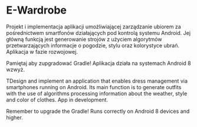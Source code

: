 # E-Wardrobe

Projekt i implementacja aplikacji umożliwiającej zarządzanie ubiorem za pośrednictwem smartfonów działających pod kontrolą systemu Android.
Jej główną funkcją jest generowanie strojów z użyciem algorytmów przetwarzających informacje o pogodzie, stylu oraz kolorystyce ubrań.
Aplikacja w fazie rozwojowej.

Pamiętaj aby zupgradować Gradle!
Aplikacja działa na systemach Android 8 wzwyż.

TDesign and implement an application that enables dress management via smartphones running on Android. 
Its main function is to generate outfits with the use of algorithms processing information about the weather, style and color of clothes.
App in development.

Remember to upgrade the Gradle!
Runs correctly on Android 8 devices and higher.

